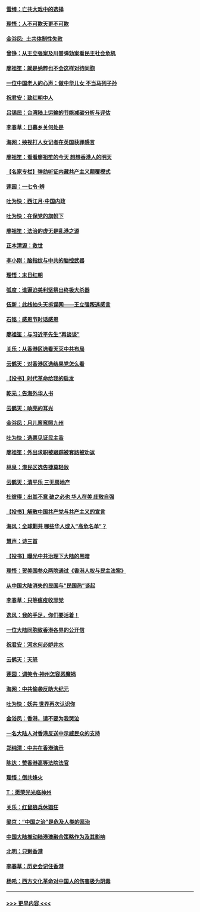 #### [雪绮：亡共大戏中的选择](../pages/nsc993/n11699922.md?t=12051011) 
#### [理悟：人不可欺天更不可欺](../pages/nsc993/n11699657.md?t=12051011) 
#### [金浴凤:  土共体制性失败](../pages/nsc993/n11699361.md?t=12051011) 
#### [曾铮：从王立强案及川普弹劾案看民主社会危机](../pages/nsc993/n11699318.md?t=12051011) 
#### [廖祖笙：就是纳粹也不会这样对待同胞](../pages/nsc993/n11697658.md?t=12051011) 
#### [一位中国老人的心声：做中华儿女 不当马列子孙](../pages/nsc993/n11697525.md?t=12051011) 
#### [祝君安：致红朝中人](../pages/nsc993/n11697518.md?t=12051011) 
#### [吕锡民：台湾陆上运输的节能减碳分析与评估](../pages/nsc993/n11694983.md?t=12051011) 
#### [李春草：日暮乡关何处是](../pages/nsc993/n11694805.md?t=12051011) 
#### [海网：殃视打人女记者在英国获罪感言](../pages/nsc993/n11693832.md?t=12051011) 
#### [廖祖笙：看看廖祖笙的今天 想想香港人的明天](../pages/nsc993/n11693707.md?t=12051011) 
#### [【名家专栏】弹劾听证内藏共产主义颠覆模式](../pages/nsc993/n11693563.md?t=12051011) 
#### [莲园：一七令‧辨](../pages/nsc993/n11692558.md?t=12051011) 
#### [吐为快：西江月·中国内政](../pages/nsc993/n11692071.md?t=12051011) 
#### [吐为快：在保党的旗帜下](../pages/nsc993/n11691188.md?t=12051011) 
#### [廖祖笙：法治的虚无是乱港之源](../pages/nsc993/n11690605.md?t=12051011) 
#### [正本清源：救世](../pages/nsc993/n11689134.md?t=12051011) 
#### [李小刚：脑指纹与中共的脑控武器](../pages/nsc993/n11688900.md?t=12051011) 
#### [理悟：末日红朝](../pages/nsc993/n11688829.md?t=12051011) 
#### [弧度：谁逼迫美利坚祭出终极大杀器](../pages/nsc993/n11688735.md?t=12051011) 
#### [伍新：此线抽头天拆谍网——王立强叛逃感言](../pages/nsc993/n11687981.md?t=12051011) 
#### [石铭：感恩节时话感恩](../pages/nsc993/n11687568.md?t=12051011) 
#### [廖祖笙：与习近平先生“再谈谈”](../pages/nsc993/n11687005.md?t=12051011) 
#### [关乐：从香港区选看天灭中共布局](../pages/nsc993/n11686647.md?t=12051011) 
#### [云鹤天：对香港区选结果党怎么看](../pages/nsc993/n11686216.md?t=12051011) 
#### [【投书】时代革命给我的启发](../pages/nsc993/n11684287.md?t=12051011) 
#### [乾元：告海外华人书](../pages/nsc993/n11684044.md?t=12051011) 
#### [云鹤天：响亮的耳光](../pages/nsc993/n11684254.md?t=12051011) 
#### [金浴凤：月儿弯弯照九州](../pages/nsc993/n11684231.md?t=12051011) 
#### [吐为快：选票见证民主香](../pages/nsc993/n11684206.md?t=12051011) 
#### [廖祖笙：外出求职被跟踪被套路被劝返](../pages/nsc993/n11683874.md?t=12051011) 
#### [林泉：港民区选告捷莫轻敌](../pages/nsc993/n11683930.md?t=12051011) 
#### [云鹤天：清平乐 三无房地产](../pages/nsc993/n11681521.md?t=12051011) 
#### [杜彼得：出其不意 破之必也 华人在美 庄敬自强](../pages/nsc993/n11679554.md?t=12051011) 
#### [【投书】解散中国共产党与共产主义的宣言](../pages/nsc993/n11679177.md?t=12051011) 
#### [海风：全球剿共 哪些华人或入“高危名单”？](../pages/nsc993/n11678617.md?t=12051011) 
#### [慧声：诗三首](../pages/nsc993/n11678848.md?t=12051011) 
#### [【投书】曝光中共治理下大陆的黑暗](../pages/nsc993/n11678674.md?t=12051011) 
#### [理悟：贺美国参众两院通过《香港人权与民主法案》](../pages/nsc993/n11678104.md?t=12051011) 
#### [从中国大陆消失的民国与“民国热”谈起](../pages/nsc993/n11678075.md?t=12051011) 
#### [李春草：只等瘟疫收邪党](../pages/nsc993/n11677308.md?t=12051011) 
#### [逸风：我的手足，你们要活着！](../pages/nsc993/n11676352.md?t=12051011) 
#### [一位大陆同胞致香港各界的公开信](../pages/nsc993/n11675761.md?t=12051011) 
#### [祝君安：河水何必妒井水](../pages/nsc993/n11675746.md?t=12051011) 
#### [云鹤天：天怒](../pages/nsc993/n11675718.md?t=12051011) 
#### [莲园：调笑令‧神州怎容恶魔祸](../pages/nsc993/n11675648.md?t=12051011) 
#### [海网：中共偷袭反助大纪元](../pages/nsc993/n11673515.md?t=12051011) 
#### [吐为快：妖共 世界再次认识你](../pages/nsc993/n11673506.md?t=12051011) 
#### [金浴凤：香港，请不要为我哭泣](../pages/nsc993/n11673248.md?t=12051011) 
#### [一名大陆人对香港反送中示威民众的支持](../pages/nsc993/n11672615.md?t=12051011) 
#### [郑纯清：中共在香港演示](../pages/nsc993/n11670539.md?t=12051011) 
#### [陈达：赞香港高等法院法官](../pages/nsc993/n11669542.md?t=12051011) 
#### [理悟：倒共烽火](../pages/nsc993/n11668844.md?t=12051011) 
#### [T：愿荣光光临神州](../pages/nsc993/n11668421.md?t=12051011) 
#### [关乐：红鼠狼兵休猖狂](../pages/nsc993/n11668378.md?t=12051011) 
#### [梁京：“中国之治”是危及人类的恶治](../pages/nsc993/n11668328.md?t=12051011) 
#### [中国大陆推动陆港澳融合策略作为及其影响](../pages/nsc993/n11668157.md?t=12051011) 
#### [北明：只剩香港](../pages/nsc993/n11668002.md?t=12051011) 
#### [李春草：历史会记住香港](../pages/nsc993/n11667927.md?t=12051011) 
#### [杨吒：西方文化革命对中国人的伤害极为阴毒](../pages/nsc993/n11664521.md?t=12051011) 

----
#### [ >>> 更早内容 <<< ](../indexes/nsc993-earlier.md)
